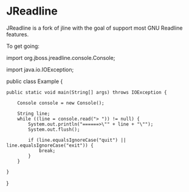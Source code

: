 JReadline
=========

JReadline is a fork of jline with the goal of support most GNU Readline features.

To get going:

import org.jboss.jreadline.console.Console;

import java.io.IOException;

public class Example {

    public static void main(String[] args) throws IOException {

        Console console = new Console();

        String line;
        while ((line = console.read("> ")) != null) {
            System.out.println("======>\"" + line + "\"");
            System.out.flush();

            if (line.equalsIgnoreCase("quit") || line.equalsIgnoreCase("exit")) {
                break;
            }
        }

    }
}


